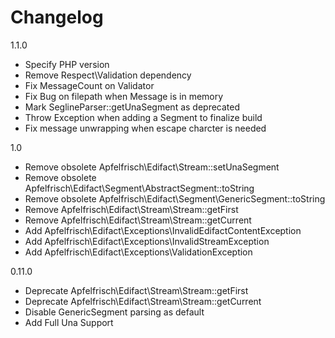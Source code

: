 # Changelog

1.1.0
 - Specify PHP version
 - Remove Respect\Validation dependency
 - Fix MessageCount on Validator
 - Fix Bug on filepath when Message is in memory
 - Mark SeglineParser::getUnaSegment as deprecated
 - Throw Exception when adding a Segment to finalize build
 - Fix message unwrapping when escape charcter is needed

1.0
 - Remove obsolete Apfelfrisch\Edifact\Stream::setUnaSegment
 - Remove obsolete Apfelfrisch\Edifact\Segment\AbstractSegment::toString
 - Remove obsolete Apfelfrisch\Edifact\Segment\GenericSegment::toString
 - Remove Apfelfrisch\Edifact\Stream\Stream::getFirst
 - Remove Apfelfrisch\Edifact\Stream\Stream::getCurrent
 - Add Apfelfrisch\Edifact\Exceptions\InvalidEdifactContentException
 - Add Apfelfrisch\Edifact\Exceptions\InvalidStreamException
 - Add Apfelfrisch\Edifact\Exceptions\ValidationException

0.11.0

- Deprecate Apfelfrisch\Edifact\Stream\Stream::getFirst
- Deprecate Apfelfrisch\Edifact\Stream\Stream::getCurrent
- Disable GenericSegment parsing as default
- Add Full Una Support
